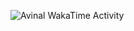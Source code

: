 <img
  src="https://github.com/AHChaves/AHChaves/blob/main/images/stat.svg"
  alt="Avinal WakaTime Activity"
/>
